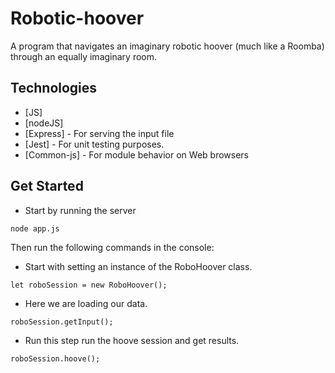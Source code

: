 # Robotic-hoover

A program that navigates an imaginary robotic hoover (much like a Roomba)
through an equally imaginary room.



## Technologies

* [JS]
* [nodeJS]
* [Express] - For serving the input file
* [Jest] - For unit testing purposes.
* [Common-js] - For module behavior on Web browsers




## Get Started
- Start by running the server
```
node app.js
```

Then run the following commands in the console:

- Start with setting an instance of the RoboHoover class.
```
let roboSession = new RoboHoover();
```

- Here we are loading our data.
```
roboSession.getInput();
```

- Run this step run the hoove session and get results.
```
roboSession.hoove();
```
